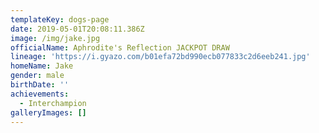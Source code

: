 ```yaml
---
templateKey: dogs-page
date: 2019-05-01T20:08:11.386Z
image: /img/jake.jpg
officialName: Aphrodite's Reflection JACKPOT DRAW
lineage: 'https://i.gyazo.com/b01efa72bd990ecb077833c2d6eeb241.jpg'
homeName: Jake
gender: male
birthDate: ''
achievements:
  - Interchampion
galleryImages: []
---
```


